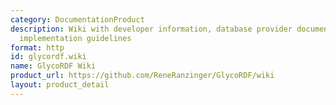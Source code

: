 ```yaml
---
category: DocumentationProduct
description: Wiki with developer information, database provider documentation, and
  implementation guidelines
format: http
id: glycordf.wiki
name: GlycoRDF Wiki
product_url: https://github.com/ReneRanzinger/GlycoRDF/wiki
layout: product_detail
---
```

